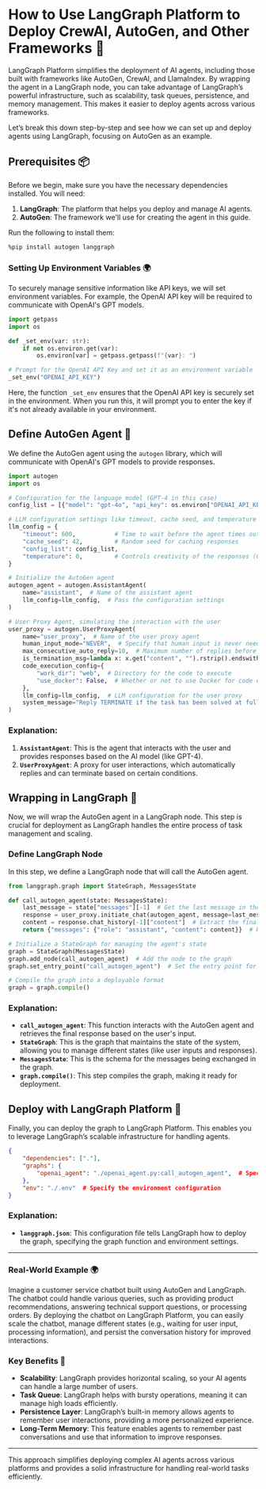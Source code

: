 # How to Use LangGraph Platform to Deploy CrewAI, AutoGen, and Other Frameworks 🚀

LangGraph Platform simplifies the deployment of AI agents, including those built with frameworks like AutoGen, CrewAI, and LlamaIndex. By wrapping the agent in a LangGraph node, you can take advantage of LangGraph’s powerful infrastructure, such as scalability, task queues, persistence, and memory management. This makes it easier to deploy agents across various frameworks.

Let’s break this down step-by-step and see how we can set up and deploy agents using LangGraph, focusing on AutoGen as an example.

## Prerequisites 📦

Before we begin, make sure you have the necessary dependencies installed. You will need:

1. **LangGraph**: The platform that helps you deploy and manage AI agents.
2. **AutoGen**: The framework we'll use for creating the agent in this guide.

Run the following to install them:

```bash
%pip install autogen langgraph
```

### Setting Up Environment Variables 🌍

To securely manage sensitive information like API keys, we will set environment variables. For example, the OpenAI API key will be required to communicate with OpenAI's GPT models.

```python
import getpass
import os

def _set_env(var: str):
    if not os.environ.get(var):
        os.environ[var] = getpass.getpass(f"{var}: ")

# Prompt for the OpenAI API Key and set it as an environment variable
_set_env("OPENAI_API_KEY")
```

Here, the function `_set_env` ensures that the OpenAI API key is securely set in the environment. When you run this, it will prompt you to enter the key if it's not already available in your environment.

## Define AutoGen Agent 🤖

We define the AutoGen agent using the `autogen` library, which will communicate with OpenAI's GPT models to provide responses.

```python
import autogen
import os

# Configuration for the language model (GPT-4 in this case)
config_list = [{"model": "gpt-4o", "api_key": os.environ["OPENAI_API_KEY"]}]

# LLM configuration settings like timeout, cache seed, and temperature
llm_config = {
    "timeout": 600,           # Time to wait before the agent times out
    "cache_seed": 42,         # Random seed for caching responses
    "config_list": config_list,
    "temperature": 0,         # Controls creativity of the responses (0 = deterministic)
}

# Initialize the AutoGen agent
autogen_agent = autogen.AssistantAgent(
    name="assistant",  # Name of the assistant agent
    llm_config=llm_config,  # Pass the configuration settings
)

# User Proxy Agent, simulating the interaction with the user
user_proxy = autogen.UserProxyAgent(
    name="user_proxy",  # Name of the user proxy agent
    human_input_mode="NEVER",  # Specify that human input is never needed
    max_consecutive_auto_reply=10,  # Maximum number of replies before terminating
    is_termination_msg=lambda x: x.get("content", "").rstrip().endswith("TERMINATE"),  # Logic to check if the task is finished
    code_execution_config={
        "work_dir": "web",  # Directory for the code to execute
        "use_docker": False,  # Whether or not to use Docker for code execution
    },
    llm_config=llm_config,  # LLM configuration for the user proxy
    system_message="Reply TERMINATE if the task has been solved at full satisfaction. Otherwise, reply CONTINUE, or the reason why the task is not solved yet.",
)
```

### Explanation:
1. **`AssistantAgent`**: This is the agent that interacts with the user and provides responses based on the AI model (like GPT-4).
2. **`UserProxyAgent`**: A proxy for user interactions, which automatically replies and can terminate based on certain conditions.

## Wrapping in LangGraph 🧩

Now, we will wrap the AutoGen agent in a LangGraph node. This step is crucial for deployment as LangGraph handles the entire process of task management and scaling.

### Define LangGraph Node

In this step, we define a LangGraph node that will call the AutoGen agent.

```python
from langgraph.graph import StateGraph, MessagesState

def call_autogen_agent(state: MessagesState):
    last_message = state["messages"][-1]  # Get the last message in the conversation
    response = user_proxy.initiate_chat(autogen_agent, message=last_message.content)  # Initiate chat with AutoGen agent
    content = response.chat_history[-1]["content"]  # Extract the final response content
    return {"messages": {"role": "assistant", "content": content}}  # Return the assistant's response

# Initialize a StateGraph for managing the agent's state
graph = StateGraph(MessagesState)
graph.add_node(call_autogen_agent)  # Add the node to the graph
graph.set_entry_point("call_autogen_agent")  # Set the entry point for the graph

# Compile the graph into a deployable format
graph = graph.compile()
```

### Explanation:
- **`call_autogen_agent`**: This function interacts with the AutoGen agent and retrieves the final response based on the user's input.
- **`StateGraph`**: This is the graph that maintains the state of the system, allowing you to manage different states (like user inputs and responses).
- **`MessagesState`**: This is the schema for the messages being exchanged in the graph.
- **`graph.compile()`**: This step compiles the graph, making it ready for deployment.

## Deploy with LangGraph Platform 🚀

Finally, you can deploy the graph to LangGraph Platform. This enables you to leverage LangGraph’s scalable infrastructure for handling agents.

```json
{
    "dependencies": ["."],
    "graphs": {
        "openai_agent": "./openai_agent.py:call_autogen_agent",  # Specify the path to the function to run
    },
    "env": "./.env"  # Specify the environment configuration
}
```

### Explanation:
- **`langgraph.json`**: This configuration file tells LangGraph how to deploy the graph, specifying the graph function and environment settings.

---

### Real-World Example 🌍

Imagine a customer service chatbot built using AutoGen and LangGraph. The chatbot could handle various queries, such as providing product recommendations, answering technical support questions, or processing orders. By deploying the chatbot on LangGraph Platform, you can easily scale the chatbot, manage different states (e.g., waiting for user input, processing information), and persist the conversation history for improved interactions.

### Key Benefits 🌟
- **Scalability**: LangGraph provides horizontal scaling, so your AI agents can handle a large number of users.
- **Task Queue**: LangGraph helps with bursty operations, meaning it can manage high loads efficiently.
- **Persistence Layer**: LangGraph’s built-in memory allows agents to remember user interactions, providing a more personalized experience.
- **Long-Term Memory**: This feature enables agents to remember past conversations and use that information to improve responses.

---

This approach simplifies deploying complex AI agents across various platforms and provides a solid infrastructure for handling real-world tasks efficiently.